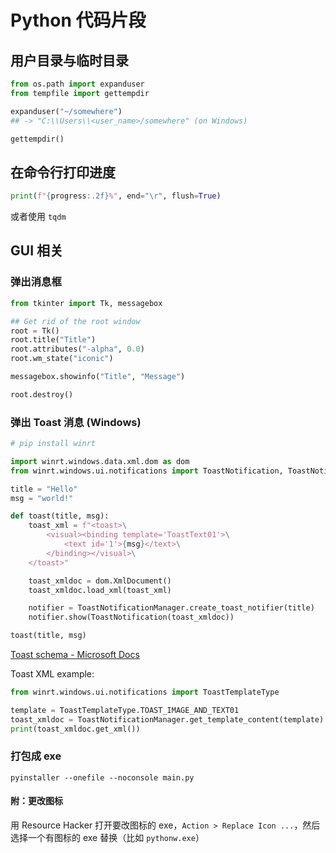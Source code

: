 # Python 代码片段

## 用户目录与临时目录

```python
from os.path import expanduser
from tempfile import gettempdir

expanduser("~/somewhere")
## -> "C:\\Users\\<user_name>/somewhere" (on Windows)

gettempdir()
```

## 在命令行打印进度

```python
print(f"{progress:.2f}%", end="\r", flush=True)
```

或者使用 `tqdm`

## GUI 相关

### 弹出消息框

```python
from tkinter import Tk, messagebox

## Get rid of the root window
root = Tk()
root.title("Title")
root.attributes("-alpha", 0.0)
root.wm_state("iconic")

messagebox.showinfo("Title", "Message")

root.destroy()
```

### 弹出 Toast 消息 (Windows)

```python
# pip install winrt

import winrt.windows.data.xml.dom as dom
from winrt.windows.ui.notifications import ToastNotification, ToastNotificationManager

title = "Hello"
msg = "world!"

def toast(title, msg):
    toast_xml = f"<toast>\
        <visual><binding template='ToastText01'>\
            <text id='1'>{msg}</text>\
        </binding></visual>\
    </toast>"

    toast_xmldoc = dom.XmlDocument()
    toast_xmldoc.load_xml(toast_xml)

    notifier = ToastNotificationManager.create_toast_notifier(title)
    notifier.show(ToastNotification(toast_xmldoc))

toast(title, msg)
```

[Toast schema - Microsoft Docs](https://docs.microsoft.com/en-us/uwp/schemas/tiles/toastschema/schema-root)

Toast XML example:

```python
from winrt.windows.ui.notifications import ToastTemplateType

template = ToastTemplateType.TOAST_IMAGE_AND_TEXT01
toast_xmldoc = ToastNotificationManager.get_template_content(template)
print(toast_xmldoc.get_xml())
```

### 打包成 exe

```
pyinstaller --onefile --noconsole main.py
```

#### 附：更改图标

用 Resource Hacker 打开要改图标的 exe，`Action > Replace Icon ...`，然后选择一个有图标的 exe 替换（比如 `pythonw.exe`）
